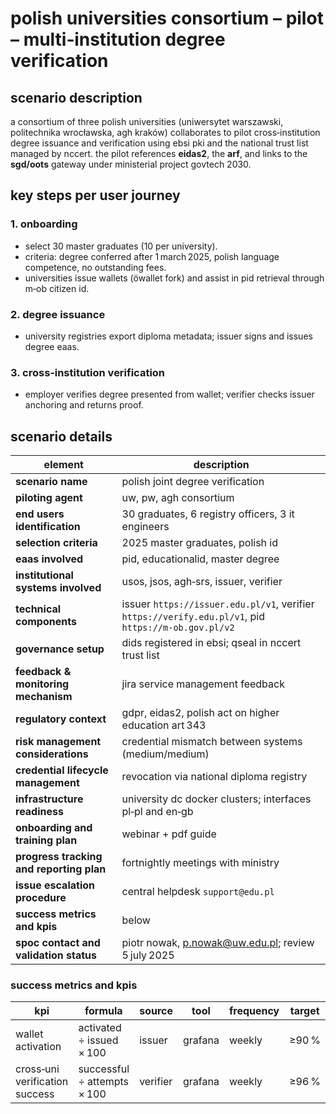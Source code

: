 # polish universities consortium – pilot – multi‑institution degree verification

## scenario description

a consortium of three polish universities (uniwersytet warszawski, politechnika wrocławska, agh kraków) collaborates to pilot cross‑institution degree issuance and verification using ebsi pki and the national trust list managed by nccert. the pilot references **eidas2**, the **arf**, and links to the **sgd/oots** gateway under ministerial project govtech 2030.

## key steps per user journey

### 1. onboarding

* select 30 master graduates (10 per university).
* criteria: degree conferred after 1 march 2025, polish language competence, no outstanding fees.
* universities issue wallets (öwallet fork) and assist in pid retrieval through m‑ob citizen id.

### 2. degree issuance

* university registries export diploma metadata; issuer signs and issues degree eaas.

### 3. cross‑institution verification

* employer verifies degree presented from wallet; verifier checks issuer anchoring and returns proof.

## scenario details

| element                                  | description                                                                                          |
| ---------------------------------------- | ---------------------------------------------------------------------------------------------------- |
| **scenario name**                        | polish joint degree verification                                                                     |
| **piloting agent**                       | uw, pw, agh consortium                                                                               |
| **end users identification**             | 30 graduates, 6 registry officers, 3 it engineers                                                    |
| **selection criteria**                   | 2025 master graduates, polish id                                                                     |
| **eaas involved**                        | pid, educationalid, master degree                                                                    |
| **institutional systems involved**       | usos, jsos, agh‑srs, issuer, verifier                                                                |
| **technical components**                 | issuer `https://issuer.edu.pl/v1`, verifier `https://verify.edu.pl/v1`, pid `https://m‑ob.gov.pl/v2` |
| **governance setup**                     | dids registered in ebsi; qseal in nccert trust list                                                  |
| **feedback & monitoring mechanism**      | jira service management feedback                                                                     |
| **regulatory context**                   | gdpr, eidas2, polish act on higher education art 343                                                 |
| **risk management considerations**       | credential mismatch between systems (medium/medium)                                                  |
| **credential lifecycle management**      | revocation via national diploma registry                                                             |
| **infrastructure readiness**             | university dc docker clusters; interfaces pl‑pl and en‑gb                                            |
| **onboarding and training plan**         | webinar + pdf guide                                                                                  |
| **progress tracking and reporting plan** | fortnightly meetings with ministry                                                                   |
| **issue escalation procedure**           | central helpdesk `support@edu.pl`                                                                    |
| **success metrics and kpis**             | below                                                                                                |
| **spoc contact and validation status**   | piotr nowak, [p.nowak@uw.edu.pl](mailto:p.nowak@uw.edu.pl); review 5 july 2025                       |

### success metrics and kpis

| kpi                            | formula                     | source   | tool    | frequency | target |
| ------------------------------ | --------------------------- | -------- | ------- | --------- | ------ |
| wallet activation              | activated ÷ issued × 100    | issuer   | grafana | weekly    | ≥90 %  |
| cross‑uni verification success | successful ÷ attempts × 100 | verifier | grafana | weekly    | ≥96 %  |
